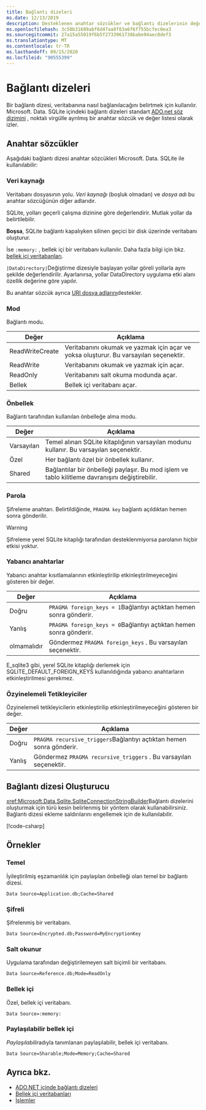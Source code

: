 ```yaml
---
title: Bağlantı dizeleri
ms.date: 12/13/2019
description: Desteklenen anahtar sözcükler ve bağlantı dizelerinin değerleri.
ms.openlocfilehash: 3c50b31689abf6d47aa8f83a6f6f755bcfec0ea3
ms.sourcegitcommit: 27a15a55019f6b5f2733961738babe94aec0def3
ms.translationtype: MT
ms.contentlocale: tr-TR
ms.lasthandoff: 09/15/2020
ms.locfileid: "90555399"
---
```

# <a name="connection-strings"></a>Bağlantı dizeleri

Bir bağlantı dizesi, veritabanına nasıl bağlanılacağını belirtmek için kullanılır. Microsoft. Data. SQLite içindeki bağlantı dizeleri standart [ADO.net söz dizimini](../../../framework/data/adonet/connection-strings.md) , noktalı virgülle ayrılmış bir anahtar sözcük ve değer listesi olarak izler.

## <a name="keywords"></a>Anahtar sözcükler

Aşağıdaki bağlantı dizesi anahtar sözcükleri Microsoft. Data. SQLite ile kullanılabilir:

### <a name="data-source"></a>Veri kaynağı

Veritabanı dosyasının yolu. *Veri kaynağı* (boşluk olmadan) ve *dosya adı* bu anahtar sözcüğünün diğer adlarıdır.

SQLite, yolları geçerli çalışma dizinine göre değerlendirir. Mutlak yollar da belirtilebilir.

**Boşsa**, SQLite bağlantı kapalıyken silinen geçici bir disk üzerinde veritabanı oluşturur.

İse `:memory:` , bellek içi bir veritabanı kullanılır. Daha fazla bilgi için bkz. [bellek içi veritabanları](in-memory-databases.md).

`|DataDirectory|`Değiştirme dizesiyle başlayan yollar göreli yollarla aynı şekilde değerlendirilir. Ayarlanırsa, yollar DataDirectory uygulama etki alanı özellik değerine göre yapılır.

Bu anahtar sözcük ayrıca [URI dosya adlarını](https://www.sqlite.org/uri.html)destekler.

### <a name="mode"></a>Mod

Bağlantı modu.

| Değer           | Açıklama                                                                                        |
| --------------- | -------------------------------------------------------------------------------------------------- |
| ReadWriteCreate | Veritabanını okumak ve yazmak için açar ve yoksa oluşturur. Bu varsayılan seçenektir. |
| ReadWrite       | Veritabanını okumak ve yazmak için açar.                                                        |
| ReadOnly        | Veritabanını salt okuma modunda açar.                                                              |
| Bellek          | Bellek içi veritabanı açar.                                                                       |

### <a name="cache"></a>Önbellek

Bağlantı tarafından kullanılan önbelleğe alma modu.

| Değer   | Açıklama                                                                                    |
| ------- | ---------------------------------------------------------------------------------------------- |
| Varsayılan | Temel alınan SQLite kitaplığının varsayılan modunu kullanır. Bu varsayılan seçenektir.                   |
| Özel | Her bağlantı özel bir önbellek kullanır.                                                          |
| Shared  | Bağlantılar bir önbelleği paylaşır. Bu mod işlem ve tablo kilitleme davranışını değiştirebilir. |

### <a name="password"></a>Parola

Şifreleme anahtarı. Belirtildiğinde, `PRAGMA key` bağlantı açıldıktan hemen sonra gönderilir.

> [!WARNING]
> Şifreleme yerel SQLite kitaplığı tarafından desteklenmiyorsa parolanın hiçbir etkisi yoktur.

### <a name="foreign-keys"></a>Yabancı anahtarlar

Yabancı anahtar kısıtlamalarının etkinleştirilip etkinleştirilmeyeceğini gösteren bir değer.

| Değer   | Açıklama
| ------- | --- |
| Doğru    | `PRAGMA foreign_keys = 1`Bağlantıyı açtıktan hemen sonra gönderir.
| Yanlış   | `PRAGMA foreign_keys = 0`Bağlantıyı açtıktan hemen sonra gönderir.
| olmamalıdır | Göndermez `PRAGMA foreign_keys` . Bu varsayılan seçenektir. |

E_sqlite3 gibi, yerel SQLite kitaplığı derlemek için SQLITE_DEFAULT_FOREIGN_KEYS kullanıldığında yabancı anahtarların etkinleştirilmesi gerekmez.

### <a name="recursive-triggers"></a>Özyinelemeli Tetikleyiciler

Özyinelemeli tetikleyicilerin etkinleştirilip etkinleştirilmeyeceğini gösteren bir değer.

| Değer | Açıklama                                                                 |
| ----- | --------------------------------------------------------------------------- |
| Doğru  | `PRAGMA recursive_triggers`Bağlantıyı açtıktan hemen sonra gönderir. |
| Yanlış | Göndermez `PRAGMA recursive_triggers` . Bu varsayılan seçenektir.              |

## <a name="connection-string-builder"></a>Bağlantı dizesi Oluşturucu

<xref:Microsoft.Data.Sqlite.SqliteConnectionStringBuilder>Bağlantı dizelerini oluşturmak için türü kesin belirlenmiş bir yöntem olarak kullanabilirsiniz. Bağlantı dizesi ekleme saldırılarını engellemek için de kullanılabilir.

[!code-csharp[](../../../../samples/snippets/standard/data/sqlite/EncryptionSample/Program.cs?name=snippet_ConnectionStringBuilder)]

## <a name="examples"></a>Örnekler

### <a name="basic"></a>Temel

İyileştirilmiş eşzamanlılık için paylaşılan önbelleği olan temel bir bağlantı dizesi.

```connectionstring
Data Source=Application.db;Cache=Shared
```

### <a name="encrypted"></a>Şifreli

Şifrelenmiş bir veritabanı.

```connectionstring
Data Source=Encrypted.db;Password=MyEncryptionKey
```

### <a name="read-only"></a>Salt okunur

Uygulama tarafından değiştirilemeyen salt biçimli bir veritabanı.

```connectionstring
Data Source=Reference.db;Mode=ReadOnly
```

### <a name="in-memory"></a>Bellek içi

Özel, bellek içi veritabanı.

```connectionstring
Data Source=:memory:
```

### <a name="sharable-in-memory"></a>Paylaşılabilir bellek içi

*Paylaşılabilir*adıyla tanımlanan paylaşılabilir, bellek içi veritabanı.

```connectionstring
Data Source=Sharable;Mode=Memory;Cache=Shared
```

## <a name="see-also"></a>Ayrıca bkz.

* [ADO.NET içinde bağlantı dizeleri](../../../framework/data/adonet/connection-strings.md)
* [Bellek içi veritabanları](in-memory-databases.md)
* [İşlemler](transactions.md)
